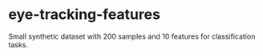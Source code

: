 # eye-tracking-features
Small synthetic dataset with 200 samples and 10 features for classification tasks.
